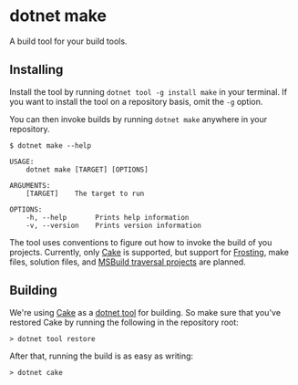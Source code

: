 # dotnet make

A build tool for your build tools.

## Installing

Install the tool by running `dotnet tool -g install make` in your terminal.
If you want to install the tool on a repository basis, omit the `-g` option.


You can then invoke builds by running `dotnet make` anywhere in your repository.  

```console
$ dotnet make --help

USAGE:
    dotnet make [TARGET] [OPTIONS]

ARGUMENTS:
    [TARGET]    The target to run

OPTIONS:
    -h, --help       Prints help information                                    
    -v, --version    Prints version information
```

The tool uses conventions to figure out how to invoke the build of you projects. 
Currently, only [Cake][1] is supported, but support for [Frosting][2], 
make files, solution files, and [MSBuild traversal projects][3]
are planned.

## Building

We're using [Cake][1] as a [dotnet tool][4]
for building. So make sure that you've restored Cake by running 
the following in the repository root:

```
> dotnet tool restore
```

After that, running the build is as easy as writing:

```
> dotnet cake
```

[1]: https://github.com/cake-build/cake
[2]: https://cakebuild.net/docs/running-builds/runners/cake-frosting
[3]: https://github.com/microsoft/MSBuildSdks/blob/main/src/Traversal/README.md
[4]: https://docs.microsoft.com/en-us/dotnet/core/tools/global-tools